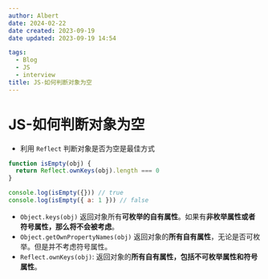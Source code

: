```yaml
---
author: Albert
date: 2024-02-22
date created: 2023-09-19
date updated: 2023-09-19 14:54

tags:
  - Blog
  - JS
  - interview
title: JS-如何判断对象为空
---
```


# JS-如何判断对象为空

- 利用 `Reflect` 判断对象是否为空是最佳方式

```js
function isEmpty(obj) {
  return Reflect.ownKeys(obj).length === 0
}

console.log(isEmpty({})) // true
console.log(isEmpty({ a: 1 })) // false
```

- `Object.keys(obj)` 返回对象所有**可枚举的自有属性**。如果有**非枚举属性或者符号属性，那么将不会被考虑**。
- `Object.getOwnPropertyNames(obj)` 返回对象的**所有自有属性**，无论是否可枚举。但是并不考虑符号属性。
- `Reflect.ownKeys(obj)`: 返回对象的**所有自有属性，包括不可枚举属性和符号属性**。
